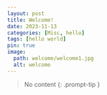 ```yaml
---
layout: post
title: Welcome!
date: 2023-11-13
categories: [Misc, hello]
tags: [hello world]
pin: true
image:
  path: welcome/welcome1.jpg
  alt: welcome
---
```


> No content
{: .prompt-tip }